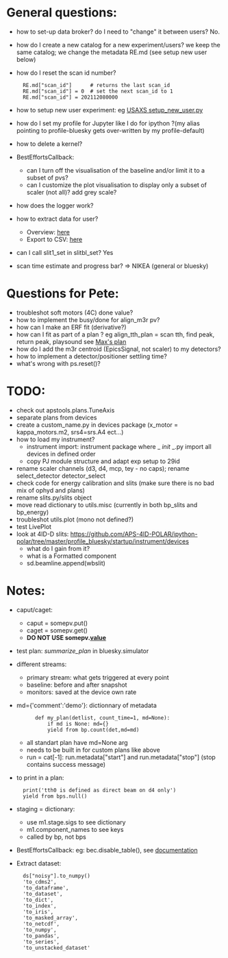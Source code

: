 




# General questions:
- how to set-up data broker? do I need to "change" it between users? No.
- how do I create a new catalog for a new experiment/users? we keep the same catalog; we change the metadata RE.md (see setup new user below)
- how do I reset the scan id number? 

        RE.md["scan_id"]      # returns the last scan_id
        RE.md["scan_id"] = 0  # set the next scan_id to 1
        RE.md["scan_id"] = 202112080000

- how to setup new user experiment: eg [USAXS setup_new_user.py](https://github.com/APS-USAXS/ipython-usaxs/blob/master/profile_bluesky/startup/instrument/utils/setup_new_user.py) 
- how do I set my profile for Jupyter like I do for ipython ?(my alias pointing to profile-bluesky gets over-written by my profile-default)
- how to delete a kernel?
- BestEffortsCallback:
    - can I turn off the visualisation of the baseline and/or limit it to a subset of pvs?
    - can I customize the plot visualisation to display only a subset of scaler (not all)? add grey scale?
- how does the logger work?
- how to extract data for user? 
    - Overview: [here](https://github.com/BCDA-APS/bluesky_training/blob/main/export-bluesky-data.md)
    - Export to CSV: [here](https://nbviewer.org/github/BCDA-APS/bluesky_training/blob/main/export-to-csv.ipynb)
- can I call slit1_set in slitbl_set? Yes
- scan time estimate and progress bar? => NIKEA (general or bluesky) 




# Questions for Pete:

- troubleshot soft motors (4C) done value?
- how to implement the busy/done for align_m3r pv?
- how can I make an ERF fit (derivative?) 
- how can I fit as part of a plan ? eg align_tth_plan = scan tth, find peak, return peak, playsound 
    see [Max's plan](https://github.com/APS-29ID-IEX/alignSample)
- how do I add the m3r centroid (EpicsSignal, not scaler) to my detectors? 
- how to implement a detector/positioner settling time?
- what's wrong with ps.reset()?


# TODO:
- check out apstools.plans.TuneAxis
- separate plans from devices
- create a custom_name.py in devices package (x_motor = kappa_motors.m2, srs4=srs.A4 ect...)
- how to load my instrument? 
    - instrument import: instrument package where _ _init_ _.py import all devices in defined order
    - copy PJ module structure and adapt exp setup to 29id
- rename scaler channels (d3, d4, mcp, tey - no caps); rename select_detector detector_select
- check code for energy calibration and slits (make sure there is no bad mix of ophyd and plans)
- rename slits.py/slits object
- move read dictionary to utils.misc (currently in both bp_slits and bp_energy)
- troubleshot utils.plot (mono not defined?)
- test LivePlot
- look at 4ID-D slits: https://github.com/APS-4ID-POLAR/ipython-polar/tree/master/profile_bluesky/startup/instrument/devices
    - what do I gain from it?
    - what is a Formatted component
    - sd.beamline.append(wbslit)

  
  

 # Notes:
- caput/caget:
    - caput = somepv.put()
    - caget = somepv.get()
    - <b>DO NOT USE somepv.<u>value</u></b>
- test plan: _summarize_plan_ in bluesky.simulator
- different streams:
    - primary stream: what gets triggered at every point
    - baseline: before and after snapshot
    - monitors: saved at the device own rate
- md={'comment':'demo'}: dictionnary of metadata

            def my_plan(detlist, count_time=1, md=None):
                if md is None: md={}
                yield from bp.count(det,md=md)
    - all standart plan have md=None arg
    - needs to be built in for custom plans like above
    - run = cat[-1]: run.metadata["start"] and run.metadata["stop"] (stop contains success message) 
- to print in a plan:

        print('tth0 is defined as direct beam on d4 only')
        yield from bps.null()
- staging = dictionary:
    - use m1.stage.sigs to see dictionary
    - m1.component_names to see keys
    - called by bp, not bps 
- BestEffortsCallback: eg: bec.disable_table(), see [documentation](https://github.com/bluesky/bluesky/blob/1f277a044e5b23ae5f98c86d77c3871b4c9a1dc5/bluesky/callbacks/best_effort.py#L72-L78)
- Extract dataset: 

        ds["noisy"].to_numpy()
        'to_cdms2',
        'to_dataframe',
        'to_dataset',
        'to_dict',
        'to_index',
        'to_iris',
        'to_masked_array',
        'to_netcdf',
        'to_numpy',
        'to_pandas',
        'to_series',
        'to_unstacked_dataset'

